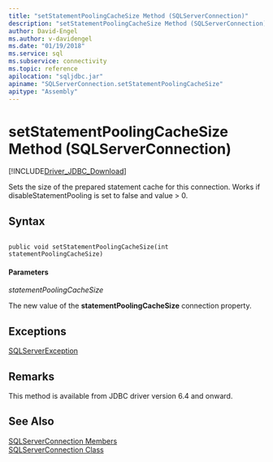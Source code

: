 ```yaml
---
title: "setStatementPoolingCacheSize Method (SQLServerConnection)"
description: "setStatementPoolingCacheSize Method (SQLServerConnection)"
author: David-Engel
ms.author: v-davidengel
ms.date: "01/19/2018"
ms.service: sql
ms.subservice: connectivity
ms.topic: reference
apilocation: "sqljdbc.jar"
apiname: "SQLServerConnection.setStatementPoolingCacheSize"
apitype: "Assembly"
---
```

# setStatementPoolingCacheSize Method (SQLServerConnection)
[!INCLUDE[Driver_JDBC_Download](../../../includes/driver_jdbc_download.md)]

 Sets the size of the prepared statement cache for this connection. Works if disableStatementPooling is set to false and value > 0.

## Syntax  
  
```  
  
public void setStatementPoolingCacheSize(int statementPoolingCacheSize)  
```  

#### Parameters  
 *statementPoolingCacheSize*  
  
 The new value of the **statementPoolingCacheSize** connection property.  

## Exceptions  
 [SQLServerException](../../../connect/jdbc/reference/sqlserverexception-class.md)  
 
## Remarks  
 This method is available from JDBC driver version 6.4 and onward.
 
## See Also  
 [SQLServerConnection Members](../../../connect/jdbc/reference/sqlserverconnection-members.md)   
 [SQLServerConnection Class](../../../connect/jdbc/reference/sqlserverconnection-class.md)  
  
  
